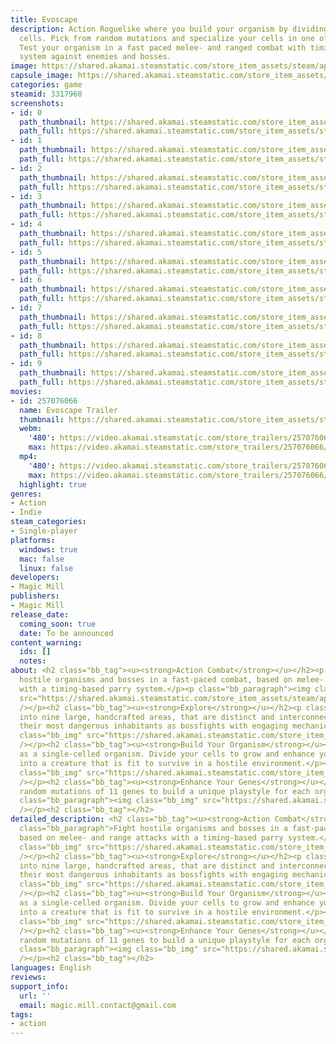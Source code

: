 ```yaml
---
title: Evoscape
description: Action Roguelike where you build your organism by dividing and placing
  cells. Pick from random mutations and specialize your cells in one of 11 genes.
  Test your organism in a fast paced melee- and ranged combat with timing-based parry
  system against enemies and bosses.
image: https://shared.akamai.steamstatic.com/store_item_assets/steam/apps/3317960/header.jpg?t=1732459174
capsule_image: https://shared.akamai.steamstatic.com/store_item_assets/steam/apps/3317960/720ac680e1f5183c03a55de5d10a1f4c980f5702/capsule_231x87.jpg?t=1732459174
categories: game
steamid: 3317960
screenshots:
- id: 0
  path_thumbnail: https://shared.akamai.steamstatic.com/store_item_assets/steam/apps/3317960/ss_af9a569a4ac92673c5e29c40a25f7cc772fd59bb.600x338.jpg?t=1732459174
  path_full: https://shared.akamai.steamstatic.com/store_item_assets/steam/apps/3317960/ss_af9a569a4ac92673c5e29c40a25f7cc772fd59bb.1920x1080.jpg?t=1732459174
- id: 1
  path_thumbnail: https://shared.akamai.steamstatic.com/store_item_assets/steam/apps/3317960/ss_3125bc95eec9322db71080db2e6c3a8e4846254b.600x338.jpg?t=1732459174
  path_full: https://shared.akamai.steamstatic.com/store_item_assets/steam/apps/3317960/ss_3125bc95eec9322db71080db2e6c3a8e4846254b.1920x1080.jpg?t=1732459174
- id: 2
  path_thumbnail: https://shared.akamai.steamstatic.com/store_item_assets/steam/apps/3317960/ss_d752e60bfe5b8d5a394e1c1e86d4821b7420620a.600x338.jpg?t=1732459174
  path_full: https://shared.akamai.steamstatic.com/store_item_assets/steam/apps/3317960/ss_d752e60bfe5b8d5a394e1c1e86d4821b7420620a.1920x1080.jpg?t=1732459174
- id: 3
  path_thumbnail: https://shared.akamai.steamstatic.com/store_item_assets/steam/apps/3317960/ss_83d9a632f8a8809b82fc60add0f457b012adc1a5.600x338.jpg?t=1732459174
  path_full: https://shared.akamai.steamstatic.com/store_item_assets/steam/apps/3317960/ss_83d9a632f8a8809b82fc60add0f457b012adc1a5.1920x1080.jpg?t=1732459174
- id: 4
  path_thumbnail: https://shared.akamai.steamstatic.com/store_item_assets/steam/apps/3317960/ss_dd741b079cd3cb9e95ec5b68ae2f42c93f3f5627.600x338.jpg?t=1732459174
  path_full: https://shared.akamai.steamstatic.com/store_item_assets/steam/apps/3317960/ss_dd741b079cd3cb9e95ec5b68ae2f42c93f3f5627.1920x1080.jpg?t=1732459174
- id: 5
  path_thumbnail: https://shared.akamai.steamstatic.com/store_item_assets/steam/apps/3317960/ss_caeb2628c7d7b68e9c2ba75c6f0c23559032ef9f.600x338.jpg?t=1732459174
  path_full: https://shared.akamai.steamstatic.com/store_item_assets/steam/apps/3317960/ss_caeb2628c7d7b68e9c2ba75c6f0c23559032ef9f.1920x1080.jpg?t=1732459174
- id: 6
  path_thumbnail: https://shared.akamai.steamstatic.com/store_item_assets/steam/apps/3317960/ss_e8ee0ba3853d66547b5f67168f2eba5401f2a8be.600x338.jpg?t=1732459174
  path_full: https://shared.akamai.steamstatic.com/store_item_assets/steam/apps/3317960/ss_e8ee0ba3853d66547b5f67168f2eba5401f2a8be.1920x1080.jpg?t=1732459174
- id: 7
  path_thumbnail: https://shared.akamai.steamstatic.com/store_item_assets/steam/apps/3317960/ss_ec36fbc33f005e4b07ecbb3b604ded1366bd315b.600x338.jpg?t=1732459174
  path_full: https://shared.akamai.steamstatic.com/store_item_assets/steam/apps/3317960/ss_ec36fbc33f005e4b07ecbb3b604ded1366bd315b.1920x1080.jpg?t=1732459174
- id: 8
  path_thumbnail: https://shared.akamai.steamstatic.com/store_item_assets/steam/apps/3317960/ss_dd711b1cd03af8356e784845c205876806e4e7ca.600x338.jpg?t=1732459174
  path_full: https://shared.akamai.steamstatic.com/store_item_assets/steam/apps/3317960/ss_dd711b1cd03af8356e784845c205876806e4e7ca.1920x1080.jpg?t=1732459174
- id: 9
  path_thumbnail: https://shared.akamai.steamstatic.com/store_item_assets/steam/apps/3317960/ss_88c8a79eebcd902bb3a8844baf2cd316f7089ec2.600x338.jpg?t=1732459174
  path_full: https://shared.akamai.steamstatic.com/store_item_assets/steam/apps/3317960/ss_88c8a79eebcd902bb3a8844baf2cd316f7089ec2.1920x1080.jpg?t=1732459174
movies:
- id: 257076066
  name: Evoscape Trailer
  thumbnail: https://shared.akamai.steamstatic.com/store_item_assets/steam/apps/257076066/e06c2fd89b5d180482b181d450ff6fa3c4b0e819/movie_600x337.jpg?t=1732372720
  webm:
    '480': https://video.akamai.steamstatic.com/store_trailers/257076066/movie480_vp9.webm?t=1732372720
    max: https://video.akamai.steamstatic.com/store_trailers/257076066/movie_max_vp9.webm?t=1732372720
  mp4:
    '480': https://video.akamai.steamstatic.com/store_trailers/257076066/movie480.mp4?t=1732372720
    max: https://video.akamai.steamstatic.com/store_trailers/257076066/movie_max.mp4?t=1732372720
  highlight: true
genres:
- Action
- Indie
steam_categories:
- Single-player
platforms:
  windows: true
  mac: false
  linux: false
developers:
- Magic Mill
publishers:
- Magic Mill
release_date:
  coming_soon: true
  date: To be announced
content_warning:
  ids: []
  notes:
about: <h2 class="bb_tag"><u><strong>Action Combat</strong></u></h2><p class="bb_paragraph">Fight
  hostile organisms and bosses in a fast-paced combat, based on melee- and range attacks
  with a timing-based parry system.</p><p class="bb_paragraph"><img class="bb_img"
  src="https://shared.akamai.steamstatic.com/store_item_assets/steam/apps/3317960/extras/combatGIFsmall.gif?t=1732459174"
  /></p><h2 class="bb_tag"><u><strong>Explore</strong></u></h2><p class="bb_paragraph">Venture
  into nine large, handcrafted areas, that are distinct and interconnected to challenge
  their most dangerous inhabitants as bossfights with engaging mechanics.</p><p class="bb_paragraph"><img
  class="bb_img" src="https://shared.akamai.steamstatic.com/store_item_assets/steam/apps/3317960/extras/enviromentGIFsmall.gif?t=1732459174"
  /></p><h2 class="bb_tag"><u><strong>Build Your Organism</strong></u></h2><p class="bb_paragraph">Start
  as a single-celled organism. Divide your cells to grow and enhance your organism
  into a creature that is fit to survive in a hostile environment.</p><p class="bb_paragraph"><img
  class="bb_img" src="https://shared.akamai.steamstatic.com/store_item_assets/steam/apps/3317960/extras/niche.png?t=1732459174"
  /></p><h2 class="bb_tag"><u><strong>Enhance Your Genes</strong></u></h2><p class="bb_paragraph">Pick
  random mutations of 11 genes to build a unique playstyle for each organism.</p><p
  class="bb_paragraph"><img class="bb_img" src="https://shared.akamai.steamstatic.com/store_item_assets/steam/apps/3317960/extras/genes.png?t=1732459174"
  /></p><h2 class="bb_tag"></h2>
detailed_description: <h2 class="bb_tag"><u><strong>Action Combat</strong></u></h2><p
  class="bb_paragraph">Fight hostile organisms and bosses in a fast-paced combat,
  based on melee- and range attacks with a timing-based parry system.</p><p class="bb_paragraph"><img
  class="bb_img" src="https://shared.akamai.steamstatic.com/store_item_assets/steam/apps/3317960/extras/combatGIFsmall.gif?t=1732459174"
  /></p><h2 class="bb_tag"><u><strong>Explore</strong></u></h2><p class="bb_paragraph">Venture
  into nine large, handcrafted areas, that are distinct and interconnected to challenge
  their most dangerous inhabitants as bossfights with engaging mechanics.</p><p class="bb_paragraph"><img
  class="bb_img" src="https://shared.akamai.steamstatic.com/store_item_assets/steam/apps/3317960/extras/enviromentGIFsmall.gif?t=1732459174"
  /></p><h2 class="bb_tag"><u><strong>Build Your Organism</strong></u></h2><p class="bb_paragraph">Start
  as a single-celled organism. Divide your cells to grow and enhance your organism
  into a creature that is fit to survive in a hostile environment.</p><p class="bb_paragraph"><img
  class="bb_img" src="https://shared.akamai.steamstatic.com/store_item_assets/steam/apps/3317960/extras/niche.png?t=1732459174"
  /></p><h2 class="bb_tag"><u><strong>Enhance Your Genes</strong></u></h2><p class="bb_paragraph">Pick
  random mutations of 11 genes to build a unique playstyle for each organism.</p><p
  class="bb_paragraph"><img class="bb_img" src="https://shared.akamai.steamstatic.com/store_item_assets/steam/apps/3317960/extras/genes.png?t=1732459174"
  /></p><h2 class="bb_tag"></h2>
languages: English
reviews:
support_info:
  url: ''
  email: magic.mill.contact@gmail.com
tags:
- action
---
```


